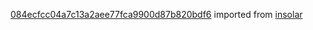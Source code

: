 [084ecfcc04a7c13a2aee77fca9900d87b820bdf6](https://github.com/insolar/insolar/commit/084ecfcc04a7c13a2aee77fca9900d87b820bdf6) imported from [insolar](https://github.com/insolar/insolar)
